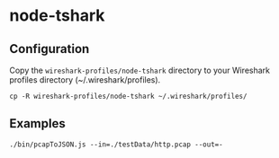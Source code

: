 
# node-tshark

## Configuration

Copy the `wireshark-profiles/node-tshark` directory to your Wireshark profiles directory (~/.wireshark/profiles).

```
cp -R wireshark-profiles/node-tshark ~/.wireshark/profiles/
```

## Examples

```
./bin/pcapToJSON.js --in=./testData/http.pcap --out=-
```
